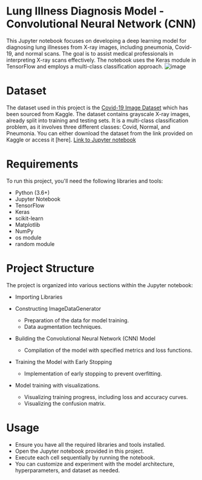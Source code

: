 # Lung Illness Diagnosis Model - Convolutional Neural Network (CNN)
This Jupyter notebook focuses on developing a deep learning model for diagnosing lung illnesses from X-ray images, including pneumonia, Covid-19, and normal scans. The goal is to assist medical professionals in interpreting X-ray scans effectively. The notebook uses the Keras module in TensorFlow and employs a multi-class classification approach.
![image](https://github.com/RediZypce/Lung-Illness-Diagnosis-Model/assets/109640560/b3a99ff7-9925-49bf-b797-866ec40af4a3)

# Dataset
The dataset used in this project is the [Covid-19 Image Dataset](https://www.kaggle.com/datasets/pranavraikokte/covid19-image-dataset) which has been sourced from Kaggle. The dataset contains grayscale X-ray images, already split into training and testing sets. It is a multi-class classification problem, as it involves three different classes: Covid, Normal, and Pneumonia.
You can either download the dataset from the link provided on Kaggle or access it [here].
[Link to Jupyter notebook](Lung-Illness-Diagnosis-With-X-ray-(CNN).ipynb)
# Requirements
To run this project, you'll need the following libraries and tools:

* Python (3.6+)
* Jupyter Notebook
* TensorFlow
* Keras
* scikit-learn
* Matplotlib
* NumPy
* os module
* random module

# Project Structure
The project is organized into various sections within the Jupyter notebook:

* Importing Libraries

* Constructing ImageDataGenerator
  * Preparation of the data for model training.
  * Data augmentation techniques.

* Building the Convolutional Neural Network (CNN) Model
  * Compilation of the model with specified metrics and loss functions.

* Training the Model with Early Stopping
  * Implementation of early stopping to prevent overfitting.

* Model training with visualizations.
  * Visualizing training progress, including loss and accuracy curves.
  * Visualizing the confusion matrix.

# Usage
* Ensure you have all the required libraries and tools installed.
* Open the Jupyter notebook provided in this project.
* Execute each cell sequentially by running the notebook.
* You can customize and experiment with the model architecture, hyperparameters, and dataset as needed.

